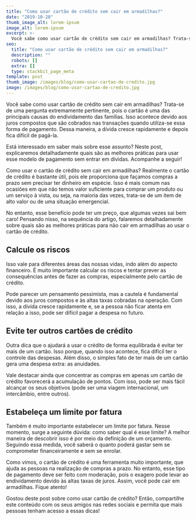 ```yaml
---
title: "Como usar cartão de crédito sem cair em armadilhas?"
date: "2019-10-28"
thumb_image_alt: lorem-ipsum
image_alt: lorem-ipsum
excerpt: >-
  Você sabe como usar cartão de crédito sem cair em armadilhas? Trata-se de uma pergunta extremamente pertinente, pois o cartão é uma das principais causas do endividamento das famílias. Isso acontece devido aos juros compostos que são cobrados nas transações quando utiliza-se essa forma de pagamento. Dessa maneira, a dívida cresce rapidamente e depois fica difícil de pagá-la.
seo:
  title: "Como usar cartão de crédito sem cair em armadilhas?"
  description: ""
  robots: []
  extra: []
  type: stackbit_page_meta
template: post
thumb_image: /images/blog/como-usar-cartao-de-credito.jpg
image: /images/blog/como-usar-cartao-de-credito.jpg
---
```


Você sabe como usar cartão de crédito sem cair em armadilhas? Trata-se de uma pergunta extremamente pertinente, pois o cartão é uma das principais causas do endividamento das famílias. Isso acontece devido aos juros compostos que são cobrados nas transações quando utiliza-se essa forma de pagamento. Dessa maneira, a dívida cresce rapidamente e depois fica difícil de pagá-la.

Está interessado em saber mais sobre esse assunto? Neste post, explicaremos detalhadamente quais são as melhores práticas para usar esse modelo de pagamento sem entrar em dívidas. Acompanhe a seguir!

Como usar o cartão de crédito sem cair em armadilhas?
Realmente o cartão de crédito é bastante útil, pois ele proporciona que façamos compras a prazo sem precisar ter dinheiro em espécie. Isso é mais comum nas ocasiões em que não temos valor suficiente para comprar um produto ou um serviço à vista, ou seja, na maioria das vezes, trata-se de um item de alto valor ou de uma situação emergencial.

No entanto, esse benefício pode ter um preço, que algumas vezes sai bem caro! Pensando nisso, na sequência do artigo, falaremos detalhadamente sobre quais são as melhores práticas para não cair em armadilhas ao usar o cartão de crédito.

## Calcule os riscos

Isso vale para diferentes áreas das nossas vidas, indo além do aspecto financeiro. É muito importante calcular os riscos e tentar prever as consequências antes de fazer as compras, especialmente pelo cartão de crédito.

Pode parecer um pensamento pessimista, mas a cautela é fundamental devido aos juros compostos e às altas taxas cobradas na operação. Com isso, a dívida cresce rapidamente e, se a pessoa não ficar atenta em relação a isso, pode ser difícil pagar a despesa no futuro.

## Evite ter outros cartões de crédito

Outra dica que o ajudará a usar o crédito de forma equilibrada é evitar ter mais de um cartão. Isso porque, quando isso acontece, fica difícil ter o controle das despesas. Além disso, o simples fato de ter mais de um cartão gera uma despesa extra: as anuidades.

Vale destacar ainda que concentrar as compras em apenas um cartão de crédito favorecerá a acumulação de pontos. Com isso, pode ser mais fácil alcançar os seus objetivos (pode ser uma viagem internacional, um intercâmbio, entre outros).

## Estabeleça um limite por fatura

Também é muito importante estabelecer um limite por fatura. Nesse momento, surge a seguinte dúvida: como saber qual é esse limite? A melhor maneira de descobrir isso é por meio da definição de um orçamento. Seguindo essa medida, você saberá o quanto poderá gastar sem se comprometer financeiramente e sem se enrolar.

Como vimos, o cartão de crédito é uma ferramenta muito importante, que ajuda as pessoas na realização de compras a prazo. No entanto, esse tipo de pagamento deve ser feito com moderação, pois o exagero pode levar ao endividamento devido às altas taxas de juros. Assim, você pode cair em armadilhas. Fique atento!

Gostou deste post sobre como usar cartão de crédito? Então, compartilhe este conteúdo com os seus amigos nas redes sociais e permita que mais pessoas tenham acesso a essas dicas!
